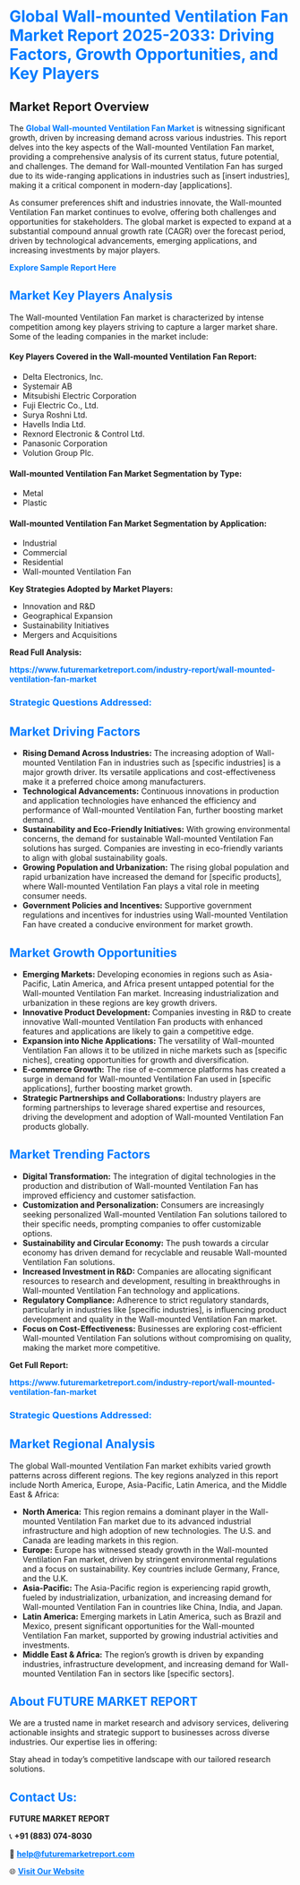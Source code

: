 <h1 style="color: #007BFF;">Global Wall-mounted Ventilation Fan Market Report 2025-2033: Driving Factors, Growth Opportunities, and Key Players</h1>

<section id="overview">
<h2>Market Report Overview</h2>
<p>The <a href="https://www.futuremarketreport.com/industry-report/wall-mounted-ventilation-fan-market" style="color: #007BFF; text-decoration: none;"><strong>Global Wall-mounted Ventilation Fan Market</strong></a> is witnessing significant growth, driven by increasing demand across various industries. This report delves into the key aspects of the Wall-mounted Ventilation Fan market, providing a comprehensive analysis of its current status, future potential, and challenges. The demand for Wall-mounted Ventilation Fan has surged due to its wide-ranging applications in industries such as [insert industries], making it a critical component in modern-day [applications].</p>
<p>As consumer preferences shift and industries innovate, the Wall-mounted Ventilation Fan market continues to evolve, offering both challenges and opportunities for stakeholders. The global market is expected to expand at a substantial compound annual growth rate (CAGR) over the forecast period, driven by technological advancements, emerging applications, and increasing investments by major players.</p>
</section>

<section id="overview">
<p><a href="https://www.futuremarketreport.com/request-sample/reportId=113161" style="color: #007BFF; text-decoration: none;"><strong>Explore Sample Report Here</strong></a></p>
</section>

<section id="key-players">
<h2 style="color: #007BFF;">Market Key Players Analysis</h2>
<p>The Wall-mounted Ventilation Fan market is characterized by intense competition among key players striving to capture a larger market share. Some of the leading companies in the market include:</p>
<h4>Key Players Covered in the Wall-mounted Ventilation Fan Report:</h4>
<ul><li>Delta Electronics, Inc.</li><li>Systemair AB</li><li>Mitsubishi Electric Corporation</li><li>Fuji Electric Co., Ltd.</li><li>Surya Roshni Ltd.</li><li>Havells India Ltd.</li><li>Rexnord Electronic &amp; Control Ltd.</li><li>Panasonic Corporation</li><li>Volution Group Plc.</li></ul>
<h4>Wall-mounted Ventilation Fan Market Segmentation by Type:</h4>
<ul><li>Metal</li><li>Plastic</li></ul>

<h4>Wall-mounted Ventilation Fan Market Segmentation by Application:</h4>
<ul><li>Industrial</li><li>Commercial</li><li>Residential</li><li>Wall-mounted Ventilation Fan</li></ul>
<p><strong>Key Strategies Adopted by Market Players:</strong></p>
<ul>
<li>Innovation and R&D</li>
<li>Geographical Expansion</li>
<li>Sustainability Initiatives</li>
<li>Mergers and Acquisitions</li>
</ul>
</section>

<section>
<p><strong>Read Full Analysis: </strong></p><a href="https://www.futuremarketreport.com/industry-report/wall-mounted-ventilation-fan-market" style="color: #007BFF; text-decoration: none;"><strong>https://www.futuremarketreport.com/industry-report/wall-mounted-ventilation-fan-market</strong></a>
<h3 style="color: #007BFF;">Strategic Questions Addressed:</h3>
</section>

<section id="driving-factors">
<h2 style="color: #007BFF;">Market Driving Factors</h2>
<ul>
<li><strong>Rising Demand Across Industries:</strong> The increasing adoption of Wall-mounted Ventilation Fan in industries such as [specific industries] is a major growth driver. Its versatile applications and cost-effectiveness make it a preferred choice among manufacturers.</li>
<li><strong>Technological Advancements:</strong> Continuous innovations in production and application technologies have enhanced the efficiency and performance of Wall-mounted Ventilation Fan, further boosting market demand.</li>
<li><strong>Sustainability and Eco-Friendly Initiatives:</strong> With growing environmental concerns, the demand for sustainable Wall-mounted Ventilation Fan solutions has surged. Companies are investing in eco-friendly variants to align with global sustainability goals.</li>
<li><strong>Growing Population and Urbanization:</strong> The rising global population and rapid urbanization have increased the demand for [specific products], where Wall-mounted Ventilation Fan plays a vital role in meeting consumer needs.</li>
<li><strong>Government Policies and Incentives:</strong> Supportive government regulations and incentives for industries using Wall-mounted Ventilation Fan have created a conducive environment for market growth.</li>
</ul>
</section>

<section id="growth-opportunities">
<h2 style="color: #007BFF;">Market Growth Opportunities</h2>
<ul>
<li><strong>Emerging Markets:</strong> Developing economies in regions such as Asia-Pacific, Latin America, and Africa present untapped potential for the Wall-mounted Ventilation Fan market. Increasing industrialization and urbanization in these regions are key growth drivers.</li>
<li><strong>Innovative Product Development:</strong> Companies investing in R&D to create innovative Wall-mounted Ventilation Fan products with enhanced features and applications are likely to gain a competitive edge.</li>
<li><strong>Expansion into Niche Applications:</strong> The versatility of Wall-mounted Ventilation Fan allows it to be utilized in niche markets such as [specific niches], creating opportunities for growth and diversification.</li>
<li><strong>E-commerce Growth:</strong> The rise of e-commerce platforms has created a surge in demand for Wall-mounted Ventilation Fan used in [specific applications], further boosting market growth.</li>
<li><strong>Strategic Partnerships and Collaborations:</strong> Industry players are forming partnerships to leverage shared expertise and resources, driving the development and adoption of Wall-mounted Ventilation Fan products globally.</li>
</ul>
</section>

<section id="trending-factors">
<h2 style="color: #007BFF;">Market Trending Factors</h2>
<ul>
<li><strong>Digital Transformation:</strong> The integration of digital technologies in the production and distribution of Wall-mounted Ventilation Fan has improved efficiency and customer satisfaction.</li>
<li><strong>Customization and Personalization:</strong> Consumers are increasingly seeking personalized Wall-mounted Ventilation Fan solutions tailored to their specific needs, prompting companies to offer customizable options.</li>
<li><strong>Sustainability and Circular Economy:</strong> The push towards a circular economy has driven demand for recyclable and reusable Wall-mounted Ventilation Fan solutions.</li>
<li><strong>Increased Investment in R&D:</strong> Companies are allocating significant resources to research and development, resulting in breakthroughs in Wall-mounted Ventilation Fan technology and applications.</li>
<li><strong>Regulatory Compliance:</strong> Adherence to strict regulatory standards, particularly in industries like [specific industries], is influencing product development and quality in the Wall-mounted Ventilation Fan market.</li>
<li><strong>Focus on Cost-Effectiveness:</strong> Businesses are exploring cost-efficient Wall-mounted Ventilation Fan solutions without compromising on quality, making the market more competitive.</li>
</ul>
</section>

<section>
<p><strong>Get Full Report: </strong></p><a href="https://www.futuremarketreport.com/industry-report/wall-mounted-ventilation-fan-market" style="color: #007BFF; text-decoration: none;"><strong>https://www.futuremarketreport.com/industry-report/wall-mounted-ventilation-fan-market</strong></a>
<h3 style="color: #007BFF;">Strategic Questions Addressed:</h3>
</section>


<section id="regional-analysis">
<h2 style="color: #007BFF;">Market Regional Analysis</h2>
<p>The global Wall-mounted Ventilation Fan market exhibits varied growth patterns across different regions. The key regions analyzed in this report include North America, Europe, Asia-Pacific, Latin America, and the Middle East & Africa:</p>
<ul>
<li><strong>North America:</strong> This region remains a dominant player in the Wall-mounted Ventilation Fan market due to its advanced industrial infrastructure and high adoption of new technologies. The U.S. and Canada are leading markets in this region.</li>
<li><strong>Europe:</strong> Europe has witnessed steady growth in the Wall-mounted Ventilation Fan market, driven by stringent environmental regulations and a focus on sustainability. Key countries include Germany, France, and the U.K.</li>
<li><strong>Asia-Pacific:</strong> The Asia-Pacific region is experiencing rapid growth, fueled by industrialization, urbanization, and increasing demand for Wall-mounted Ventilation Fan in countries like China, India, and Japan.</li>
<li><strong>Latin America:</strong> Emerging markets in Latin America, such as Brazil and Mexico, present significant opportunities for the Wall-mounted Ventilation Fan market, supported by growing industrial activities and investments.</li>
<li><strong>Middle East & Africa:</strong> The region’s growth is driven by expanding industries, infrastructure development, and increasing demand for Wall-mounted Ventilation Fan in sectors like [specific sectors].</li>
</ul>
</section>

<footer>
<h2 style="color: #007BFF;">About FUTURE MARKET REPORT</h2>
<p>We are a trusted name in market research and advisory services, delivering actionable insights and strategic support to businesses across diverse industries. Our expertise lies in offering:</p>

<p>Stay ahead in today’s competitive landscape with our tailored research solutions.</p>

<h2 style="color: #007BFF;">Contact Us:</h2>
<p><strong>FUTURE MARKET REPORT</strong></p>
<p>📞 <strong>+91 (883) 074-8030</strong></p>
<p>📧 <strong><a href="mailto:help@futuremarketreport.com" style="color: #007BFF;">help@futuremarketreport.com</a></strong></p>
<p>🌐 <strong><a href="https://www.futuremarketreport.com/" style="color: #007BFF;">Visit Our Website</a></strong></p>
</footer>